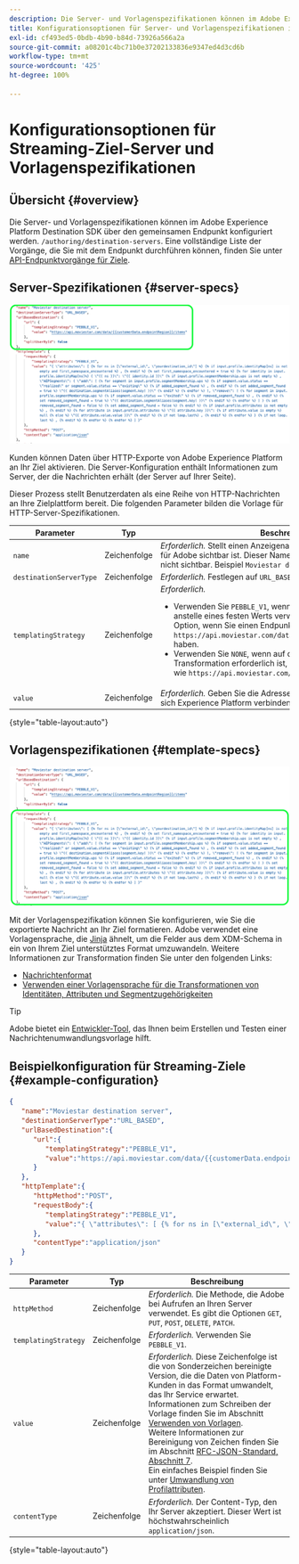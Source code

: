 ```yaml
---
description: Die Server- und Vorlagenspezifikationen können im Adobe Experience Platform Destination SDK über den allgemeinen Endpunkt „/authoring/destination-servers“ konfiguriert werden.
title: Konfigurationsoptionen für Server- und Vorlagenspezifikationen im Destination SDK
exl-id: cf493ed5-0bdb-4b90-b84d-73926a566a2a
source-git-commit: a08201c4bc71b0e37202133836e9347ed4d3cd6b
workflow-type: tm+mt
source-wordcount: '425'
ht-degree: 100%

---
```


# Konfigurationsoptionen für Streaming-Ziel-Server und Vorlagenspezifikationen

## Übersicht {#overview}

Die Server- und Vorlagenspezifikationen können im Adobe Experience Platform Destination SDK über den gemeinsamen Endpunkt konfiguriert werden. `/authoring/destination-servers`. Eine vollständige Liste der Vorgänge, die Sie mit dem Endpunkt durchführen können, finden Sie unter [API-Endpunktvorgänge für Ziele](./destination-server-api.md).

## Server-Spezifikationen {#server-specs}

![Server-Konfiguration hervorgehoben](./assets/server-configuration.png)

Kunden können Daten über HTTP-Exporte von Adobe Experience Platform an Ihr Ziel aktivieren. Die Server-Konfiguration enthält Informationen zum Server, der die Nachrichten erhält (der Server auf Ihrer Seite).

Dieser Prozess stellt Benutzerdaten als eine Reihe von HTTP-Nachrichten an Ihre Zielplattform bereit. Die folgenden Parameter bilden die Vorlage für HTTP-Server-Spezifikationen.

| Parameter | Typ | Beschreibung |
|---|---|---|
| `name` | Zeichenfolge | *Erforderlich.* Stellt einen Anzeigenamen Ihres Servers dar, der nur für Adobe sichtbar ist. Dieser Name ist für Partner oder Kunden nicht sichtbar. Beispiel `Moviestar destination server`. |
| `destinationServerType` | Zeichenfolge | *Erforderlich.* Festlegen auf `URL_BASED` für Streaming-Ziele. |
| `templatingStrategy` | Zeichenfolge | *Erforderlich.* <ul><li>Verwenden Sie `PEBBLE_V1`, wenn Sie im Feld `value` ein Makro anstelle eines festen Werts verwenden. Verwenden Sie diese Option, wenn Sie einen Endpunkt wie `https://api.moviestar.com/data/{{customerData.region}}/items` haben. </li><li> Verwenden Sie `NONE`, wenn auf der Adobe-Seite keine Transformation erforderlich ist, z. B. wenn Sie einen Endpunkt wie `https://api.moviestar.com/data/items` haben. </li></ul> |
| `value` | Zeichenfolge | *Erforderlich.* Geben Sie die Adresse des API-Endpunkts ein, mit dem sich Experience Platform verbinden soll. |

{style=&quot;table-layout:auto&quot;}

## Vorlagenspezifikationen {#template-specs}

![Vorlagenkonfiguration hervorgehoben](./assets/template-configuration.png)

Mit der Vorlagenspezifikation können Sie konfigurieren, wie Sie die exportierte Nachricht an Ihr Ziel formatieren. Adobe verwendet eine Vorlagensprache, die [Jinja](https://jinja.palletsprojects.com/en/2.11.x/) ähnelt, um die Felder aus dem XDM-Schema in ein von Ihrem Ziel unterstütztes Format umzuwandeln. Weitere Informationen zur Transformation finden Sie unter den folgenden Links:

* [Nachrichtenformat](./message-format.md)
* [Verwenden einer Vorlagensprache für die Transformationen von Identitäten, Attributen und Segmentzugehörigkeiten ](./message-format.md#using-templating)

>[!TIP]
>
>Adobe bietet ein [Entwickler-Tool](./create-template.md), das Ihnen beim Erstellen und Testen einer Nachrichtenumwandlungsvorlage hilft.

## Beispielkonfiguration für Streaming-Ziele  {#example-configuration}

```json
{
   "name":"Moviestar destination server",
   "destinationServerType":"URL_BASED",
   "urlBasedDestination":{
      "url":{
         "templatingStrategy":"PEBBLE_V1",
         "value":"https://api.moviestar.com/data/{{customerData.endpointRegion}}/items"
      }
   },
   "httpTemplate":{
      "httpMethod":"POST",
      "requestBody":{
         "templatingStrategy":"PEBBLE_V1",
         "value":"{ \"attributes\": [ {% for ns in [\"external_id\", \"yourdestination_id\"] %} {% if input.profile.identityMap[ns] is not empty and first_namespace_encountered %} , {% endif %} {% set first_namespace_encountered = true %} {% for identity in input.profile.identityMap[ns]%} { \"{{ ns }}\": \"{{ identity.id }}\" {% if input.profile.segmentMembership.ups is not empty %} , \"AEPSegments\": { \"add\": [ {% for segment in input.profile.segmentMembership.ups %} {% if segment.value.status == \"realized\" or segment.value.status == \"existing\" %} {% if added_segment_found %} , {% endif %} {% set added_segment_found = true %} \"{{ destination.segmentAliases[segment.key] }}\" {% endif %} {% endfor %} ], \"remove\": [ {% for segment in input.profile.segmentMembership.ups %} {% if segment.value.status == \"exited\" %} {% if removed_segment_found %} , {% endif %} {% set removed_segment_found = true %} \"{{ destination.segmentAliases[segment.key] }}\" {% endif %} {% endfor %} ] } {% set removed_segment_found = false %} {% set added_segment_found = false %} {% endif %} {% if input.profile.attributes is not empty %} , {% endif %} {% for attribute in input.profile.attributes %} \"{{ attribute.key }}\": {% if attribute.value is empty %} null {% else %} \"{{ attribute.value.value }}\" {% endif %} {% if not loop.last%} , {% endif %} {% endfor %} } {% if not loop.last %} , {% endif %} {% endfor %} {% endfor %} ] }"
      },
      "contentType":"application/json"
   }
}
```

| Parameter | Typ | Beschreibung |
|---|---|---|
| `httpMethod` | Zeichenfolge | *Erforderlich.* Die Methode, die Adobe bei Aufrufen an Ihren Server verwendet. Es gibt die Optionen `GET`, `PUT`, `POST`, `DELETE`, `PATCH`. |
| `templatingStrategy` | Zeichenfolge | *Erforderlich.* Verwenden Sie `PEBBLE_V1`. |
| `value` | Zeichenfolge | *Erforderlich.* Diese Zeichenfolge ist die von Sonderzeichen bereinigte Version, die die Daten von Platform-Kunden in das Format umwandelt, das Ihr Service erwartet. <br> Informationen zum Schreiben der Vorlage finden Sie im Abschnitt [Verwenden von Vorlagen](./message-format.md#using-templating). <br> Weitere Informationen zur Bereinigung von Zeichen finden Sie im Abschnitt [RFC-JSON-Standard, Abschnitt 7](https://tools.ietf.org/html/rfc8259#section-7). <br> Ein einfaches Beispiel finden Sie unter [Umwandlung von Profilattributen](./message-format.md#attributes). |
| `contentType` | Zeichenfolge | *Erforderlich.* Der Content-Typ, den Ihr Server akzeptiert. Dieser Wert ist höchstwahrscheinlich `application/json`. |

{style=&quot;table-layout:auto&quot;}